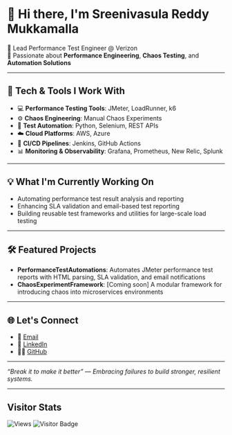 # 👋 Hi there, I'm Sreenivasula Reddy Mukkamalla

🚀 Lead Performance Test Engineer @ Verizon  
🎯 Passionate about **Performance Engineering**, **Chaos Testing**, and **Automation Solutions**  

---

## 🧰 Tech & Tools I Work With

- 💻 **Performance Testing Tools**: JMeter, LoadRunner, k6  
- ⚙️ **Chaos Engineering**: Manual Chaos Experiments  
- 🧪 **Test Automation**: Python, Selenium, REST APIs  
- ☁️ **Cloud Platforms**: AWS, Azure  
- 🧩 **CI/CD Pipelines**: Jenkins, GitHub Actions  
- 📊 **Monitoring & Observability**: Grafana, Prometheus, New Relic, Splunk  

---

## 💡 What I'm Currently Working On

- Automating performance test result analysis and reporting  
- Enhancing SLA validation and email-based test reporting  
- Building reusable test frameworks and utilities for large-scale load testing  

---

## 🛠️ Featured Projects

- **PerformanceTestAutomations**: Automates JMeter performance test reports with HTML parsing, SLA validation, and email notifications  
- **ChaosExperimentFramework**: [Coming soon] A modular framework for introducing chaos into microservices environments  

---

## 🌐 Let's Connect

- 📧 [Email](mailto:sreenivasula.mukkamalla@outlook.com)  
- 💼 [LinkedIn](https://www.linkedin.com/in/sreenivasula-reddy-mukkamalla-qa/)  
- 🧑‍💻 [GitHub](https://github.com/Sri535)

---

_“Break it to make it better” — Embracing failures to build stronger, resilient systems._

----

## Visitor Stats

![Views](https://komarev.com/ghpvc/?username=Sri535&color=brightgreen)
![Visitor Badge](https://visitor-badge.laobi.icu/badge?page_id=Sri535.Sri535)



